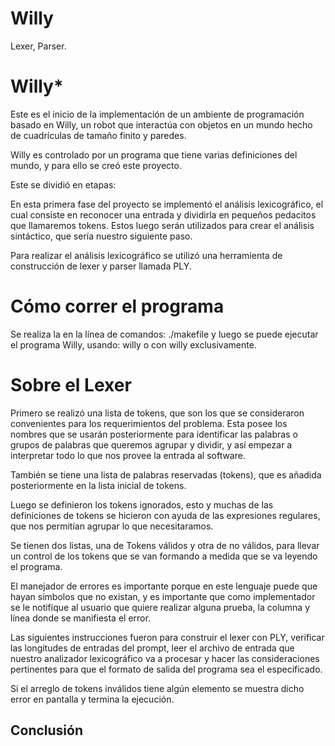 # Willy
Lexer, Parser.

# Willy*

Este es el inicio de la implementación de un ambiente de programación basado en Willy, un robot que interactúa con objetos en un mundo hecho de cuadrículas de tamaño finito y paredes.

Willy es controlado por un programa que tiene varias definiciones del mundo, y para ello se creó este proyecto.

Este se dividió en etapas:

En esta primera fase del proyecto se implementó el análisis lexicográfico, el cual consiste en reconocer una entrada y dividirla en pequeños pedacitos que llamaremos tokens. Estos luego serán utilizados para crear el análisis sintáctico, que sería nuestro siguiente paso.

Para realizar el análisis lexicográfico se utilizó una herramienta de construcción de lexer y parser llamada PLY.   


# Cómo correr el programa

Se realiza la en la línea de comandos:
./makefile
y luego se puede ejecutar el programa Willy, usando:
willy <nombredearchivoexistente>
o con willy exclusivamente.

# Sobre el Lexer

Primero se realizó una lista de tokens, que son los que se consideraron convenientes para los requerimientos del problema. Esta posee los nombres que se usarán posteriormente para identificar las palabras o grupos de palabras que queremos agrupar y dividir, y así empezar a interpretar todo lo que nos provee la entrada al software.

También se tiene una lista de palabras reservadas (tokens), que es añadida posteriormente en la lista inicial de tokens.

Luego se definieron los tokens ignorados, esto y muchas de las definiciones de tokens se hicieron con ayuda de las expresiones regulares, que nos permitían agrupar lo que necesitaramos.

Se tienen dos listas, una de Tokens válidos y otra de no válidos, para llevar un control de los tokens que se van formando a medida que se va leyendo el programa.

El manejador de errores es importante porque en este lenguaje puede que hayan símbolos que no existan, y es importante que como implementador se le notifique al usuario que quiere realizar alguna prueba, la columna y línea donde se manifiesta el error.

Las siguientes instrucciones fueron para construir el lexer con PLY, verificar las longitudes de entradas del prompt, leer el archivo de entrada que nuestro analizador lexicográfico va a procesar y hacer las consideraciones pertinentes para que el formato de salida del programa sea el especificado.

Si el arreglo de tokens inválidos tiene algún elemento se muestra dicho error en pantalla y termina la ejecución.

## Conclusión
